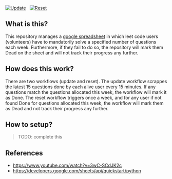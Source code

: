 [![Update](https://github.com/hyouteki/please-hire-me/actions/workflows/update.yml/badge.svg?branch=main)](https://github.com/hyouteki/please-hire-me/actions/workflows/update.yml) &nbsp; [![Reset](https://github.com/hyouteki/please-hire-me/actions/workflows/reset.yml/badge.svg?branch=main)](https://github.com/hyouteki/please-hire-me/actions/workflows/reset.yml)

## What is this?
This repository manages a  [google spreadsheet](https://docs.google.com/spreadsheets/d/1NcB1bmKRg-j56KUsd7WNHYpkVBx0S7Jkr26LyeJW8HQ) in which leet code users (volunteers) have to mandatorily solve a specified number of questions each week. Furthermore, if they fail to do so, the repository will mark them Dead on the sheet and will not track their progress any further.

## How does this work?
There are two workflows (update and reset). The update workflow scrappes the latest 15 questions done by each alive user every 15 minutes. If any questions match the questions allocated this week, the workflow will mark it as Done. The reset workflow triggers once a week, and for any user if not found Done for questions allocated this week, the workflow will mark them as Dead and not track their progress any further.

## How to setup?
> TODO: complete this

## References
- https://www.youtube.com/watch?v=3wC-SCdJK2c
- https://developers.google.com/sheets/api/quickstart/python

